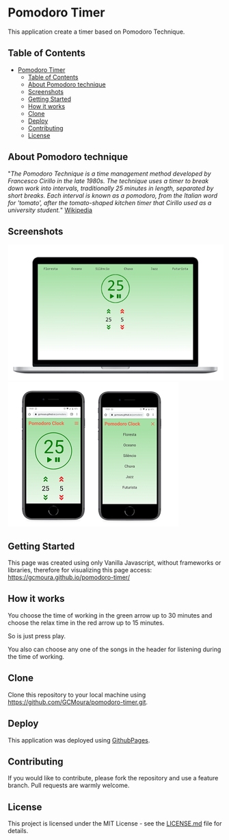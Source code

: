 # Pomodoro Timer
This application create a timer based on Pomodoro Technique.

## Table of Contents
- [Pomodoro Timer](#pomodoro-timer)
  - [Table of Contents](#table-of-contents)
  - [About Pomodoro technique](#about-pomodoro-technique)
  - [Screenshots](#screenshots)
  - [Getting Started](#getting-started)
  - [How it works](#how-it-works)
  - [Clone](#clone)
  - [Deploy](#deploy)
  - [Contributing](#contributing)
  - [License](#license)

## About Pomodoro technique
"*The Pomodoro Technique is a time management method developed by Francesco Cirillo in the late 1980s. The technique uses a timer to break down work into intervals, traditionally 25 minutes in length, separated by short breaks. Each interval is known as a pomodoro, from the Italian word for 'tomato', after the tomato-shaped kitchen timer that Cirillo used as a university student.*"   [Wikipedia](https://en.wikipedia.org/wiki/Pomodoro_Technique)

## Screenshots
![Desktop](https://raw.githubusercontent.com/GCMoura/pomodoro-timer/master/screenshots/desktop.png)
![Mobile](https://raw.githubusercontent.com/GCMoura/pomodoro-timer/master/screenshots/mobile_1.png)

## Getting Started
This page was created using only Vanilla Javascript, without frameworks or libraries, therefore for visualizing this page access: 
https://gcmoura.github.io/pomodoro-timer/

## How it works
You choose the time of working in the green arrow up to 30 minutes and choose the relax time in the red arrow up to 15 minutes. 

So is just press play.

You also can choose any one of the songs in the header for listening during the time of working.

## Clone
Clone this repository to your local machine using https://github.com/GCMoura/pomodoro-timer.git.

## Deploy
This application was deployed using [GithubPages](https://pages.github.com/).

## Contributing
If you would like to contribute, please fork the repository and use a feature branch. Pull requests are warmly welcome.

## License
This project is licensed under the MIT License - see the [LICENSE.md](LICENSE.md) file for details.

 

